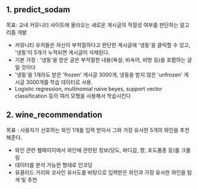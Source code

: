 ## 1. predict_sodam
목표: 교내 커뮤니티 사이트에 올라오는 새로운 게시글의 적절성 여부를 판단하는 알고리즘 개발
- 커뮤니티 유저들은 자신이 부적절하다고 판단한 게시글에 '냉동'을 클릭할 수 있고, '냉동'이 5개가 누적되면 게시글이 삭제된다.
- 기본 가정 : '냉동'을 받은 글은 부적절한 내용(욕설, 비속어, 비방 등)을 포함하는 글일 것이다
- '냉동'을 1개라도 받은 'frozen' 게시글 3000개, 냉동을 받지 않은 'unfrozen' 게시글 3000개를 학습 데이터로 사용.
- Logistic regression, multinomial naive beyes, support vector classification 등의 여러 모형을 사용해서 학습시킨다

## 2. wine_recommendation
목표 : 사용자가 선호하는 와인 1개를 입력 받아서 그와 가장 유사한 5개의 와인을 추천해준다.
- 와인 관련 웹페이지에서 와인에 관련된 정보(당도, 바디감, 향, 포도품종 등)를 크롤링
- 데이터를 분석 가능한 형태로 인코딩
- 유클리드 거리와 코사인 유사도를 바탕으로 입력받은 와인과 가장 유사한 와인을 탐색 및 추천
